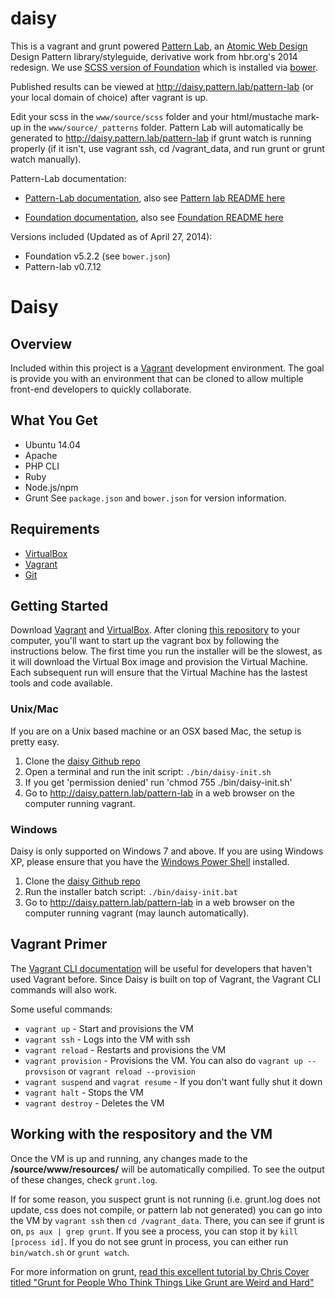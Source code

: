 daisy
=============

This is a vagrant and grunt powered [Pattern Lab](https://github.com/pattern-lab/patternlab-php), an [Atomic Web Design](http://pattern-lab.info/about.html) Design Pattern library/styleguide, derivative work from hbr.org's 2014 redesign. We use [SCSS version of Foundation](https://github.com/zurb/foundation) which is installed via [bower](http://bower.io/).

Published results can be viewed at <a href="http://daisy.pattern.lab/pattern-lab">http://daisy.pattern.lab/pattern-lab</a> (or your local domain of choice) after vagrant is up.

Edit your scss  in the `www/source/scss` folder and your html/mustache mark-up in the `www/source/_patterns` folder. Pattern Lab will automatically be generated to <a href="http://local.pattern.hbr.org/pattern-lab">http://daisy.pattern.lab/pattern-lab</a> if grunt watch is running properly (if it isn't, use vagrant ssh, cd /vagrant_data, and run grunt or grunt watch manually).

Pattern-Lab documentation:

* [Pattern-Lab documentation](http://pattern-lab.info/docs/index.html), also see [Pattern lab README here](https://github.com/pattern-lab/patternlab-php)

* [Foundation documentation](http://foundation.zurb.com/docs/), also see [Foundation README here](https://github.com/zurb/foundation)

Versions included (Updated as of April 27, 2014):
* Foundation v5.2.2 (see `bower.json`)
* Pattern-lab  v0.7.12

# Daisy

## Overview

Included within this project is a [Vagrant](http://www.vagrantup.com/) development environment.  The goal is provide you with an environment that can be cloned to allow multiple front-end developers to quickly collaborate.

## What You Get

* Ubuntu 14.04
* Apache
* PHP CLI
* Ruby 
* Node.js/npm 
* Grunt
See `package.json` and `bower.json` for version information.

## Requirements

* [VirtualBox](https://www.virtualbox.org/wiki/Downloads)
* [Vagrant](http://www.vagrantup.com/downloads.html)
* [Git](http://git-scm.com/downloads)

## Getting Started

Download [Vagrant](http://www.vagrantup.com/downloads.html) and [VirtualBox](https://www.virtualbox.org/wiki/Downloads). After cloning [this repository](https://github.com/HBRGTech/daisy) to your computer, you'll want to start up the vagrant box by following the instructions below. The first time you run the installer will be the slowest, as it will download the Virtual Box image and provision the Virtual Machine. Each subsequent run will ensure that the Virtual Machine has the lastest tools and code available.

### Unix/Mac

If you are on a Unix based machine or an OSX based Mac, the setup is pretty easy.

1.  Clone the [daisy Github repo](https://github.com/HBRGTech/daisy)
2.  Open a terminal and run the init script: `./bin/daisy-init.sh`
3.  If you get 'permission denied' run 'chmod 755 ./bin/daisy-init.sh'
4.  Go to http://daisy.pattern.lab/pattern-lab in a web browser on the computer running vagrant.

### Windows

Daisy is only supported on Windows 7 and above.  If you are using Windows XP, please ensure that you have the [Windows Power Shell](http://support.microsoft.com/kb/968929/en-us) installed.

1.  Clone the [daisy Github repo](https://github.com/HBRGTech/daisy)
2.  Run the installer batch script: `./bin/daisy-init.bat`
3.  Go to http://daisy.pattern.lab/pattern-lab in a web browser on the computer running vagrant (may launch automatically).

## Vagrant Primer

The [Vagrant CLI documentation](http://docs.vagrantup.com/v2/cli/index.html) will be useful for developers that haven't used Vagrant before. Since Daisy is built on top of Vagrant, the Vagrant CLI commands will also work.

Some useful commands:

* `vagrant up` - Start and provisions the VM
* `vagrant ssh` - Logs into the VM with ssh
* `vagrant reload` - Restarts and provisions the VM
* `vagrant provision` - Provisions the VM. 
  You can also do `vagrant up --provsison` or `vagrant reload --provision`
* `vagrant suspend` and `vagrat resume` - If you don't want fully shut it down
* `vagrant halt` - Stops the VM
* `vagrant destroy` - Deletes the VM

## Working with the respository and the VM

Once the VM is up and running, any changes made to the **/source/www/resources/** will be automatically compilied. To see the output of these changes, check `grunt.log`.

If for some reason, you suspect grunt is not running (i.e. grunt.log does not update, css does not compile, or pattern lab not generated) you can go into the VM by `vagrant ssh` then `cd /vagrant_data`. There, you can see if grunt is on, `ps aux | grep grunt`. If you see a process, you can stop it by `kill [process id]`. If you do not see grunt in process, you can either run `bin/watch.sh` or `grunt watch`. 

For more information on grunt, [read this excellent tutorial by Chris Coyer titled "Grunt for People Who Think Things Like Grunt are Weird and Hard"](http://24ways.org/2013/grunt-is-not-weird-and-hard/)
